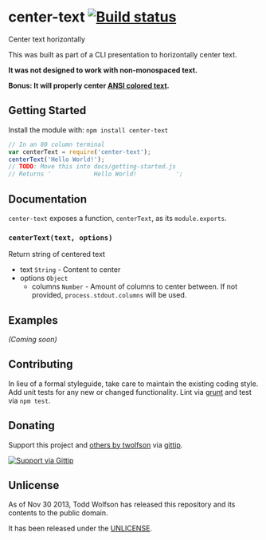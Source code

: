 # center-text [![Build status](https://travis-ci.org/twolfson/center-text.png?branch=master)](https://travis-ci.org/twolfson/center-text)

Center text horizontally

This was built as part of a CLI presentation to horizontally center text.

**It was not designed to work with non-monospaced text.**

**Bonus: It will properly center [ANSI colored text][].**

[ANSI colored text]: http://en.wikipedia.org/wiki/ANSI_escape_code

## Getting Started
Install the module with: `npm install center-text`

```javascript
// In an 80 column terminal
var centerText = require('center-text');
centerText('Hello World!');
// TODO: Move this into docs/getting-started.js
// Returns '            Hello World!           ';
```

## Documentation
`center-text` exposes a function, `centerText`, as its `module.exports`.

### `centerText(text, options)`
Return string of centered text

- text `String` - Content to center
- options `Object`
    - columns `Number` - Amount of columns to center between. If not provided, `process.stdout.columns` will be used.

## Examples
_(Coming soon)_

## Contributing
In lieu of a formal styleguide, take care to maintain the existing coding style. Add unit tests for any new or changed functionality. Lint via [grunt](https://github.com/gruntjs/grunt) and test via `npm test`.

## Donating
Support this project and [others by twolfson][gittip] via [gittip][].

[![Support via Gittip][gittip-badge]][gittip]

[gittip-badge]: https://rawgithub.com/twolfson/gittip-badge/master/dist/gittip.png
[gittip]: https://www.gittip.com/twolfson/

## Unlicense
As of Nov 30 2013, Todd Wolfson has released this repository and its contents to the public domain.

It has been released under the [UNLICENSE][].

[UNLICENSE]: UNLICENSE
